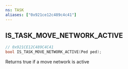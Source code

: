 ```yaml
---
ns: TASK
aliases: ["0x921ce12c489c4c41"]
---
```

## IS_TASK_MOVE_NETWORK_ACTIVE

```c
// 0x921CE12C489C4C41
bool IS_TASK_MOVE_NETWORK_ACTIVE(Ped ped);
```

Returns true if a move network is active

